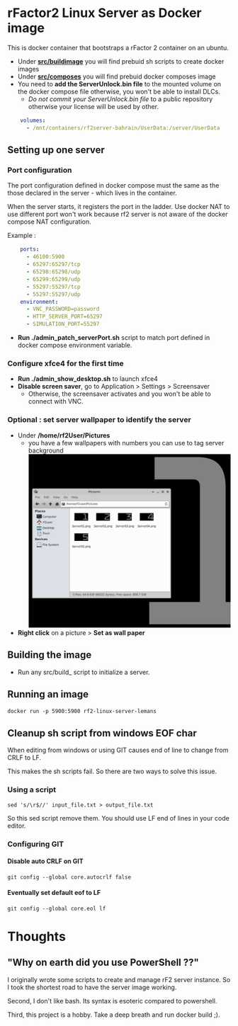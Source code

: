 # rFactor2 Linux Server as Docker image

This is docker container that bootstraps a rFactor 2 container on an ubuntu.

- Under **[src/buildimage](./src/buildimage)** you will find prebuid sh scripts to create docker images
- Under **[src/composes](./src/composes)** you will find prebuid docker composes image
- You need to **add the ServerUnlock.bin file** to the mounted volume on the docker compose file otherwise, you won't be able to install DLCs.
  - *Do not commit your ServerUnlock.bin file* to a public repository otherwise your license will be used by other.
```yml
    volumes:
      - /mnt/containers/rf2server-bahrain/UserData:/server/UserData
```

## Setting up one server

### Port configuration

The port configuration defined in docker compose must the same as the those declared in the server - which lives in the container. 

When the server starts, it registers the port in the ladder. Use docker NAT to use different port won't work because rf2 server is not aware of the docker compose NAT configuration.

Example :

```yml
    ports:
      - 46100:5900
      - 65297:65297/tcp
      - 65298:65298/udp
      - 65299:65299/udp
      - 55297:55297/tcp
      - 55297:55297/udp
    environment:
      - VNC_PASSWORD=password
      - HTTP_SERVER_PORT=65297
      - SIMULATION_PORT=55297
```

- **Run ./admin_patch_serverPort.sh** script to match port defined in docker compose environment variable.

### Configure xfce4 for the first time

- **Run ./admin_show_desktop.sh** to launch xfce4
- **Disable screen saver**, go to Application > Settings > Screensaver
  - Otherwise, the screensaver activates and you won't be able to connect with VNC.
  
### Optional : set server wallpaper to identify the server

- Under **/home/rf2User/Pictures** 
  - you have a few wallpapers with numbers you can use to tag server background
![Provided wallpaper](./docs/assets/screenshot_wallpapers.png)
- **Right click** on a picture > **Set as wall paper**

## Building the image

- Run any src/build_ script to initialize a server.

## Running an image

```Shell
docker run -p 5900:5900 rf2-linux-server-lemans
```

## Cleanup sh script from windows EOF char

When editing from windows or using GIT causes end of line to change from CRLF to LF. 

This makes the sh scripts fail. So there are two ways to solve this issue.

### Using a script

```Shell
sed 's/\r$//' input_file.txt > output_file.txt 
```

So this sed script remove them. You should use LF end of lines in your code editor.

### Configuring GIT

#### Disable auto CRLF on GIT

```Shell
git config --global core.autocrlf false
```

#### Eventually set default eof to LF

```Shell
git config --global core.eol lf
```

# Thoughts

## "Why on earth did you use PowerShell ??"

I originally wrote some scripts to create and manage rF2 server instance. So I took the shortest road to have the server image working.

Second, I don't like bash. Its syntax is esoteric compared to powershell.

Third, this project is a hobby. Take a deep breath and run docker build ;).
